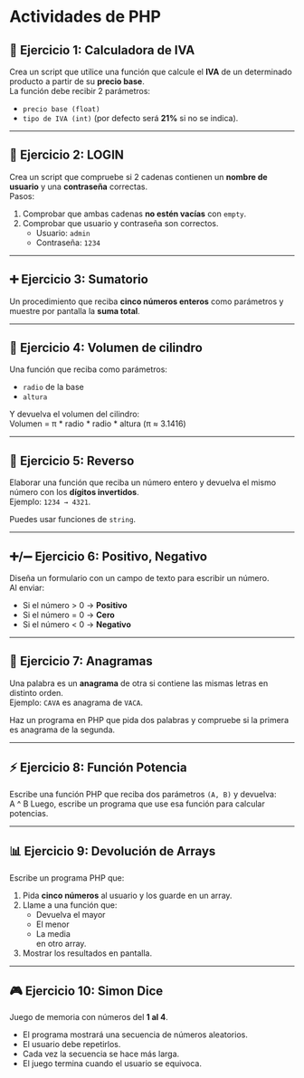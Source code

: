 # Actividades de PHP

## 📝 Ejercicio 1: Calculadora de IVA
Crea un script que utilice una función que calcule el **IVA** de un determinado producto a partir de su **precio base**.  
La función debe recibir 2 parámetros: 
- `precio base (float)`  
- `tipo de IVA (int)` (por defecto será **21%** si no se indica).

---

## 🔑 Ejercicio 2: LOGIN
Crea un script que compruebe si 2 cadenas contienen un **nombre de usuario** y una **contraseña** correctas.  
Pasos:
1. Comprobar que ambas cadenas **no estén vacías** con `empty`.  
2. Comprobar que usuario y contraseña son correctos.  
   - Usuario: `admin`  
   - Contraseña: `1234`

---

## ➕ Ejercicio 3: Sumatorio
Un procedimiento que reciba **cinco números enteros** como parámetros y muestre por pantalla la **suma total**.

---

## 📐 Ejercicio 4: Volumen de cilindro
Una función que reciba como parámetros:
- `radio` de la base  
- `altura`  

Y devuelva el volumen del cilindro:  
Volumen = π * radio * radio * altura
(π ≈ 3.1416)

---

## 🔄 Ejercicio 5: Reverso
Elaborar una función que reciba un número entero y devuelva el mismo número con los **dígitos invertidos**.  
Ejemplo: `1234 → 4321`.

Puedes usar funciones de `string`.

---

## ➕/➖ Ejercicio 6: Positivo, Negativo
Diseña un formulario con un campo de texto para escribir un número.  
Al enviar:  
- Si el número > 0 → **Positivo**  
- Si el número = 0 → **Cero**  
- Si el número < 0 → **Negativo**

---

## 🔀 Ejercicio 7: Anagramas
Una palabra es un **anagrama** de otra si contiene las mismas letras en distinto orden.  
Ejemplo: `CAVA` es anagrama de `VACA`.  

Haz un programa en PHP que pida dos palabras y compruebe si la primera es anagrama de la segunda.

---

## ⚡ Ejercicio 8: Función Potencia
Escribe una función PHP que reciba dos parámetros `(A, B)` y devuelva:  
A ^ B
Luego, escribe un programa que use esa función para calcular potencias.

---

## 📊 Ejercicio 9: Devolución de Arrays
Escribe un programa PHP que:
1. Pida **cinco números** al usuario y los guarde en un array.  
2. Llame a una función que:  
   - Devuelva el mayor  
   - El menor  
   - La media  
   en otro array.  
3. Mostrar los resultados en pantalla.

---

## 🎮 Ejercicio 10: Simon Dice
Juego de memoria con números del **1 al 4**.  
- El programa mostrará una secuencia de números aleatorios.  
- El usuario debe repetirlos.  
- Cada vez la secuencia se hace más larga.  
- El juego termina cuando el usuario se equivoca.